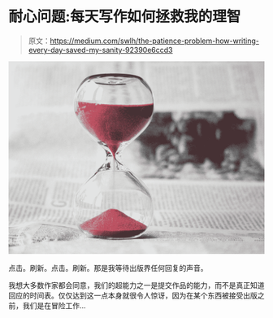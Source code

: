 # 耐心问题:每天写作如何拯救我的理智

> 原文：<https://medium.com/swlh/the-patience-problem-how-writing-every-day-saved-my-sanity-92390e6ccd3>

![](img/7045f2ef425c2b75df0848935ce5bd88.png)

点击。刷新。点击。刷新。那是我等待出版界任何回复的声音。

我想大多数作家都会同意，我们的超能力之一是提交作品的能力，而不是真正知道回应的时间表。仅仅达到这一点本身就很令人惊讶，因为在某个东西被接受出版之前，我们是在冒险工作…